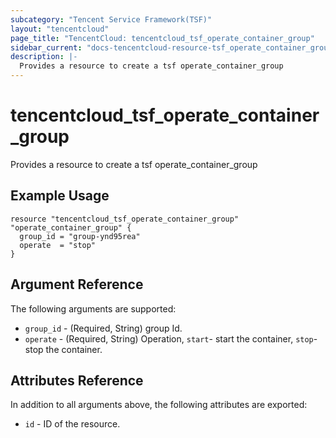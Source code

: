 ```yaml
---
subcategory: "Tencent Service Framework(TSF)"
layout: "tencentcloud"
page_title: "TencentCloud: tencentcloud_tsf_operate_container_group"
sidebar_current: "docs-tencentcloud-resource-tsf_operate_container_group"
description: |-
  Provides a resource to create a tsf operate_container_group
---
```


# tencentcloud_tsf_operate_container_group

Provides a resource to create a tsf operate_container_group

## Example Usage

```hcl
resource "tencentcloud_tsf_operate_container_group" "operate_container_group" {
  group_id = "group-ynd95rea"
  operate  = "stop"
}
```

## Argument Reference

The following arguments are supported:

* `group_id` - (Required, String) group Id.
* `operate` - (Required, String) Operation, `start`- start the container, `stop`- stop the container.

## Attributes Reference

In addition to all arguments above, the following attributes are exported:

* `id` - ID of the resource.



